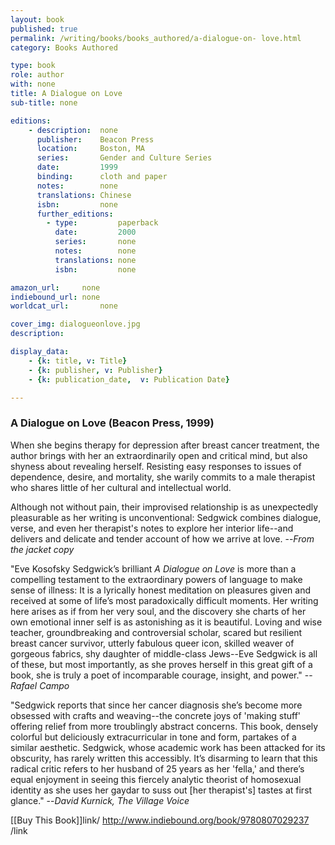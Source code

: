 ```yaml
---
layout: book
published: true
permalink: /writing/books/books_authored/a-dialogue-on- love.html
category: Books Authored

type: book
role: author
with: none
title: A Dialogue on Love
sub-title: none

editions:
    - description:  none
      publisher:    Beacon Press
      location:     Boston, MA
      series:       Gender and Culture Series
      date:         1999
      binding:      cloth and paper
      notes:        none
      translations: Chinese
      isbn: 		none
      further_editions:
        - type:         paperback
          date:         2000
          series:       none
          notes:        none
          translations: none
          isbn:         none

amazon_url:		none
indiebound_url:	none
worldcat_url:		none

cover_img: dialogueonlove.jpg
description:

display_data:
    - {k: title, v: Title}
    - {k: publisher, v: Publisher}
    - {k: publication_date,  v: Publication Date}

---
```


### A Dialogue on Love (Beacon Press, 1999)

When she begins therapy for depression after breast cancer treatment, the author brings with her an extraordinarily open and critical mind, but also shyness about revealing herself. Resisting easy responses to issues of dependence, desire, and mortality, she warily commits to a male therapist who shares little of her cultural and intellectual world.

Although not without pain, their improvised relationship is as unexpectedly pleasurable as her writing is unconventional: Sedgwick combines dialogue, verse, and even her therapist's notes to explore her interior life--and delivers and delicate and tender account of how we arrive at love. --<i>From the jacket copy</i>

"Eve Kosofsky Sedgwick’s brilliant <i>A Dialogue on Love</i> is more than a compelling testament to the extraordinary powers of language to make sense of illness: It is a lyrically honest meditation on pleasures given and received at some of life’s most paradoxically difficult moments. Her writing here arises as if from her very soul, and the discovery she charts of her own emotional inner self is as astonishing as it is beautiful. Loving and wise teacher, groundbreaking and controversial scholar, scared but resilient breast cancer survivor, utterly fabulous queer icon, skilled weaver of gorgeous fabrics, shy daughter of middle-class Jews--Eve Sedgwick is all of these, but most importantly, as she proves herself in this great gift of a book, she is truly a poet of incomparable courage, insight, and power." --<i>Rafael Campo</i>

"Sedgwick reports that since her cancer diagnosis she’s become more obsessed with crafts and weaving--the concrete joys of 'making stuff' offering relief from more troublingly abstract concerns. This book, densely colorful but deliciously extracurricular in tone and form, partakes of a similar aesthetic. Sedgwick, whose academic work has been attacked for its obscurity, has rarely written this accessibly. It’s disarming to learn that this radical critic refers to her husband of 25 years as her 'fella,' and there’s equal enjoyment in seeing this fiercely analytic theorist of homosexual identity as she uses her gaydar to suss out [her therapist's] tastes at first glance." --<i>David Kurnick, The Village Voice</i>

[[Buy This Book]]link/ http://www.indiebound.org/book/9780807029237 /link